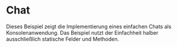 # Chat

Dieses Beispiel zeigt die Implementierung eines einfachen Chats als Konsolenanwendung. Das Beispiel nutzt der Einfachheit halber ausschließlich statische Felder und Methoden.